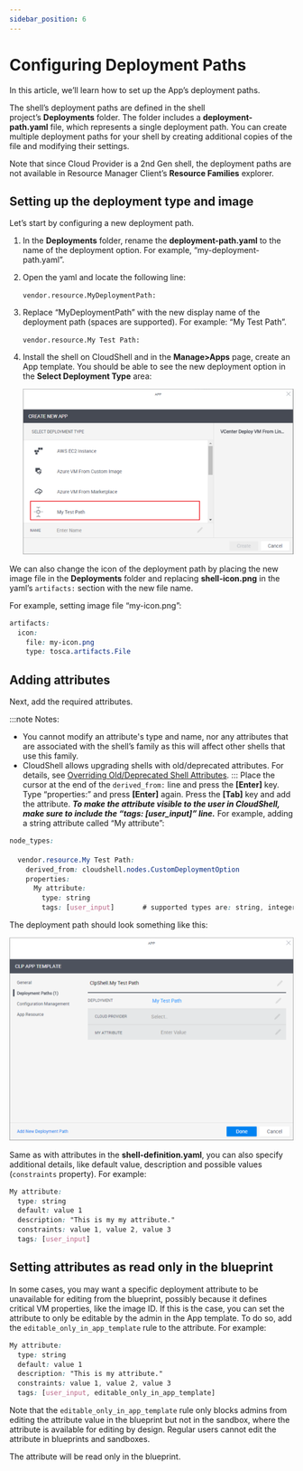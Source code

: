 ```yaml
---
sidebar_position: 6
---
```


# Configuring Deployment Paths

In this article, we’ll learn how to set up the App’s deployment paths.

The shell’s deployment paths are defined in the shell project’s **Deployments** folder. The folder includes a **deployment\-path.yaml** file, which represents a single deployment path. You can create multiple deployment paths for your shell by creating additional copies of the file and modifying their settings.

Note that since Cloud Provider is a 2nd Gen shell, the deployment paths are not available in Resource Manager Client’s **Resource Families** explorer.

## Setting up the deployment type and image

Let’s start by configuring a new deployment path.

1. In the **Deployments** folder, rename the **deployment\-path.yaml** to the name of the deployment option. For example, “my-deployment\-path.yaml”.
    
2. Open the yaml and locate the following line:
    
    `vendor.resource.MyDeploymentPath:`
    
3. Replace “MyDeploymentPath” with the new display name of the deployment path (spaces are supported). For example: “My Test Path”.
    
    `vendor.resource.My Test Path:`
    
4. Install the shell on CloudShell and in the **Manage>Apps** page, create an App template. You should be able to see the new deployment option in the **Select Deployment Type** area:
    
    ![Resource information](/Images/Devguide-cloud-providers/Configuring-Deployment-Paths_624x380.png)
    

We can also change the icon of the deployment path by placing the new image file in the **Deployments** folder and replacing **shell-icon.png** in the yaml’s `artifacts:` section with the new file name.

For example, setting image file “my-icon.png”:

```css
artifacts:
  icon:
    file: my-icon.png
    type: tosca.artifacts.File
```

## Adding attributes

Next, add the required attributes.

:::note Notes:
- You cannot modify an attribute's type and name, nor any attributes that are associated with the shell’s family as this will affect other shells that use this family.
- CloudShell allows upgrading shells with old/deprecated attributes. For details, see [Overriding Old/Deprecated Shell Attributes](https://help.quali.com/Online%20Help/0.0/Portal/Content/DevGuide/Shells/Override-old-shell-attributes.htm).
:::
Place the cursor at the end of the `derived_from:` line and press the **\[Enter\]** key. Type “properties:” and press **\[Enter\]** again. Press the **\[Tab\]** key and add the attribute. ***To make the attribute visible to the user in CloudShell, make sure to include the “tags: \[user\_input\]” line.*** For example, adding a string attribute called “My attribute”:

```css
node_types:
 
  vendor.resource.My Test Path:
    derived_from: cloudshell.nodes.CustomDeploymentOption
    properties:
      My attribute:
        type: string
        tags: [user_input]       # supported types are: string, integer, float, boolean, cloudshell.datatypes.Password
```

The deployment path should look something like this:

![Resource information](/Images/Devguide-cloud-providers/Configuring-Deployment-Paths_1_624x444.png)

Same as with attributes in the **shell-definition.yaml**, you can also specify additional details, like default value, description and possible values (`constraints` property). For example:

```css
My attribute:
  type: string
  default: value 1
  description: "This is my my attribute."
  constraints: value 1, value 2, value 3
  tags: [user_input]
```

## Setting attributes as read only in the blueprint

In some cases, you may want a specific deployment attribute to be unavailable for editing from the blueprint, possibly because it defines critical VM properties, like the image ID. If this is the case, you can set the attribute to only be editable by the admin in the App template. To do so, add the `editable_only_in_app_template` rule to the attribute. For example:

```css
My attribute:
  type: string
  default: value 1
  description: "This is my attribute."
  constraints: value 1, value 2, value 3
  tags: [user_input, editable_only_in_app_template]
```

Note that the `editable_only_in_app_template` rule only blocks admins from editing the attribute value in the blueprint but not in the sandbox, where the attribute is available for editing by design. Regular users cannot edit the attribute in blueprints and sandboxes.

The attribute will be read only in the blueprint.